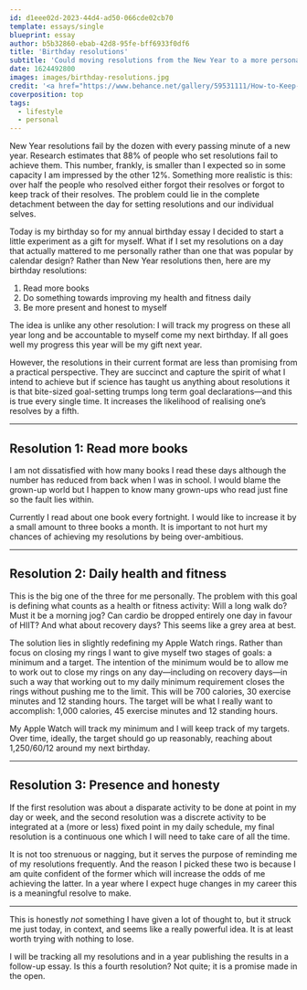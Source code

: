 ```yaml
---
id: d1eee02d-2023-44d4-ad50-066cde02cb70
template: essays/single
blueprint: essay
author: b5b32860-ebab-42d8-95fe-bff6933f0df6
title: 'Birthday resolutions'
subtitle: 'Could moving resolutions from the New Year to a more personal date make them more effective?'
date: 1624492800
images: images/birthday-resolutions.jpg
credit: '<a href="https://www.behance.net/gallery/59531111/How-to-Keep-your-Resolutions-guide-for-The-NYTs?tracking_source=search_projects_recommended%7Cresolutions%20goals">Abbey Lossing</a>'
coverposition: top
tags:
  - lifestyle
  - personal
---
```

New Year resolutions fail by the dozen with every passing minute of a new year. Research estimates that 88% of people who set resolutions fail to achieve them. This number, frankly, is smaller than I expected so in some capacity I am impressed by the other 12%. Something more realistic is this: over half the people who resolved either forgot their resolves or forgot to keep track of their resolves. The problem could lie in the complete detachment between the day for setting resolutions and our individual selves.

Today is my birthday so for my annual birthday essay I decided to start a little experiment as a gift for myself. What if I set my resolutions on a day that actually mattered to me personally rather than one that was popular by calendar design? Rather than New Year resolutions then, here are my birthday resolutions:

1. Read more books
2. Do something towards improving my health and fitness daily
3. Be more present and honest to myself

The idea is unlike any other resolution: I will track my progress on these all year long and be accountable to myself come my next birthday. If all goes well my progress this year will be my gift next year.

However, the resolutions in their current format are less than promising from a practical perspective. They are succinct and capture the spirit of what I intend to achieve but if science has taught us anything about resolutions it is that bite-sized goal-setting trumps long term goal declarations—and this is true every single time. It increases the likelihood of realising one’s resolves by a fifth.

***

## Resolution 1: Read more books

I am not dissatisfied with how many books I read these days although the number has reduced from back when I was in school. I would blame the grown-up world but I happen to know many grown-ups who read just fine so the fault lies within.

Currently I read about one book every fortnight. I would like to increase it by a small amount to three books a month. It is important to not hurt my chances of achieving my resolutions by being over-ambitious.

***

## Resolution 2: Daily health and fitness

This is the big one of the three for me personally. The problem with this goal is defining what counts as a health or fitness activity: Will a long walk do? Must it be a morning jog? Can cardio be dropped entirely one day in favour of HIIT? And what about recovery days? This seems like a grey area at best.

The solution lies in slightly redefining my Apple Watch rings. Rather than focus on closing my rings I want to give myself two stages of goals: a minimum and a target. The intention of the minimum would be to allow me to work out to close my rings on any day—including on recovery days—in such a way that working out to my daily minimum requirement closes the rings without pushing me to the limit. This will be 700 calories, 30 exercise minutes and 12 standing hours. The target will be what I really want to accomplish: 1,000 calories, 45 exercise minutes and 12 standing hours.

My Apple Watch will track my minimum and I will keep track of my targets. Over time, ideally, the target should go up reasonably, reaching about 1,250/60/12 around my next birthday.

***

## Resolution 3: Presence and honesty

If the first resolution was about a disparate activity to be done at point in my day or week, and the second resolution was a discrete activity to be integrated at a (more or less) fixed point in my daily schedule, my final resolution is a continuous one which I will need to take care of all the time.

It is not too strenuous or nagging, but it serves the purpose of reminding me of my resolutions frequently. And the reason I picked these two is because I am quite confident of the former which will increase the odds of me achieving the latter. In a year where I expect huge changes in my career this is a meaningful resolve to make.

***

This is honestly *not* something I have given a lot of thought to, but it struck me just today, in context, and seems like a really powerful idea. It is at least worth trying with nothing to lose.

I will be tracking all my resolutions and in a year publishing the results in a follow-up essay. Is this a fourth resolution? Not quite; it is a promise made in the open.
